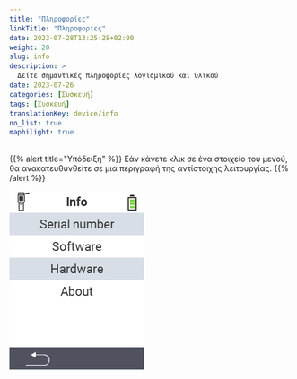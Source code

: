 ```yaml
---
title: "Πληροφορίες"
linkTitle: "Πληροφορίες"
date: 2023-07-28T13:25:28+02:00
weight: 20
slug: info
description: >
  Δείτε σημαντικές πληροφορίες λογισμικού και υλικού
date: 2023-07-26
categories: [Συσκευή]
tags: [Συσκευή]
translationKey: device/info
no_list: true
maphilight: true
---
```

{{% alert title="Υπόδειξη" %}}
Εάν κάνετε κλικ σε ένα στοιχείο του μενού, θα ανακατευθυνθείτε σε μια περιγραφή της αντίστοιχης λειτουργίας.
{{% /alert %}}

<img src="images/menu.png" alt="VitalControl Πληροφορίες" title="Πληροφορίες" usemap="#workmap" class="maphilight" />

<map name="workmap">
  <area shape="rect" coords="2,40,238,80" alt="Σειριακός αριθμός" title="Για να ανακτήσετε τον σειριακό αριθμό της συσκευής σας κάντε κλικ εδώ&#10;Κλικ με το ποντίκι: για τεκμηρίωση" href="/el/docs/device/info/serial-number/">
  <area shape="rect" coords="2,80,238,120" alt="Λογισμικό" title="Οι οδηγίες για την προβολή της έκδοσης του λογισμικού σας βρίσκονται εδώ&#10;Κλικ με το ποντίκι: για τεκμηρίωση" href="/el/docs/firmware/versions/">
  <area shape="rect" coords="2,120,238,160" alt="Υλικό" title="Για πρόσβαση στις πληροφορίες υλικού της συσκευής σας κάντε κλικ εδώ&#10;Κλικ με το ποντίκι: για τεκμηρίωση" href="/el/docs/device/info/hardware/">
  <area shape="rect" coords="2,160,238,200" alt="Σχετικά" title="Κλήση πληροφοριών προμηθευτή&#10;Κλικ με το ποντίκι: για τεκμηρίωση" href="/el/docs/device/info/about/">

  <area shape="rect" coords="2,282,120,319" alt="Πίσω" title="Πηδήστε πίσω ένα επίπεδο&#10;Κλικ με το ποντίκι: ανοίξτε τεκμηρίωση" href="/el/docs/device/">
</map>

